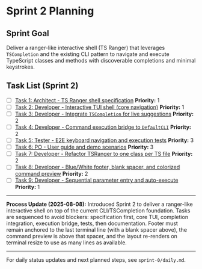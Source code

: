 # Sprint 2 Planning

## Sprint Goal
Deliver a ranger-like interactive shell (TS Ranger) that leverages `TSCompletion` and the existing CLI pattern to navigate and execute TypeScript classes and methods with discoverable completions and minimal keystrokes.

## Task List (Sprint 2)

- [ ] [Task 1: Architect - TS Ranger shell specification](./task-1.0-architect-ranger-spec.md)
  **Priority:** 1
- [ ] [Task 2: Developer - Interactive TUI shell (core navigation)](./task-1.1-developer-ranger-tui.md)
  **Priority:** 1
- [ ] [Task 3: Developer - Integrate `TSCompletion` for live suggestions](./task-1.2-developer-completion-integration.md)
  **Priority:** 2
- [ ] [Task 4: Developer - Command execution bridge to `DefaultCLI`](./task-1.3-developer-execution-bridge.md)
  **Priority:** 2
- [ ] [Task 5: Tester - E2E keyboard navigation and execution tests](./task-1.4-tester-e2e-tests.md)
  **Priority:** 3
- [ ] [Task 6: PO - User guide and demo scenarios](./task-1.5-po-user-guide.md)
  **Priority:** 3
- [ ] [Task 7: Developer - Refactor TSRanger to one class per TS file](./task-1.6-developer-refactor-tsranger.md)
  **Priority:** 2
- [ ] [Task 8: Developer - Blue/White footer, blank spacer, and colorized command preview](./task-1.7-developer-footer-and-color-preview.md)
  **Priority:** 2
- [ ] [Task 9: Developer - Sequential parameter entry and auto-execute](./task-1.8-developer-parameter-entry.md)
  **Priority:** 1

---

**Process Update (2025-08-08):**
Introduced Sprint 2 to deliver a ranger-like interactive shell on top of the current CLI/TSCompletion foundation. Tasks are sequenced to avoid blockers: specification first, core TUI, completion integration, execution bridge, tests, then documentation. Footer must remain anchored to the last terminal line (with a blank spacer above), the command preview is above that spacer, and the layout re-renders on terminal resize to use as many lines as available.

---

For daily status updates and next planned steps, see `sprint-0/daily.md`.